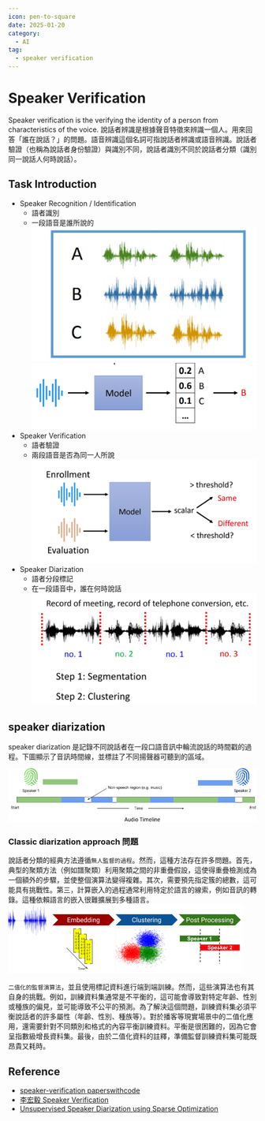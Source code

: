 ```yaml
---
icon: pen-to-square
date: 2025-01-20
category:
  - AI
tag:
  - speaker verification
---
```


# Speaker Verification

Speaker verification is the verifying the identity of a person from characteristics of the voice.
說話者辨識是根據聲音特徵來辨識一個人。用來回答「誰在說話？」的問題。語音辨識這個名詞可指說話者辨識或語音辨識。說話者驗證（也稱為說話者身份驗證）與識別不同，說話者識別不同於說話者分類（識別同一說話人 ​​ 何時說話）。

## Task Introduction

- Speaker Recognition / Identification
  - 語者識別
  - 一段語音是誰所說的
    ![speaker-verification-identification1](./images/speaker-verification-identification1.jpg)
    ![images/speaker-verification-identification2](./images/speaker-verification-identification2.jpg)
- Speaker Verification
  - 語者驗證
  - 兩段語音是否為同一人所說
    ![speaker-verification-verification](./images/speaker-verification-verification.jpg)
- Speaker Diarization
  - 語者分段標記
  - 在一段語音中，誰在何時說話
    ![speaker-verification-diarization](./images/speaker-verification-diarization.jpg)

## speaker diarization

speaker diarization 是記錄不同說話者在一段口語音訊中輪流說話的時間戳的過程。下圖顯示了音訊時間線，並標註了不同揚聲器可聽到的區域。

![speaker-diarization-Illustration](./images/speaker-diarization-Illustration.png)

### Classic diarization approach 問題

說話者分類的經典方法遵循`無人監督的過程`。然而，這種方法存在許多問題。首先，典型的聚類方法（例如譜聚類）利用聚類之間的非重疊假設，這使得重疊檢測成為一個額外的步驟，並使整個演算法變得複雜。其次，需要預先指定簇的總數，這可能具有挑戰性。第三，計算嵌入的過程通常利用特定於語言的線索，例如音訊的轉錄。這種依賴語言的嵌入很難擴展到多種語言。
![speaker-diarization-classic-diarization-approach](./images/speaker-diarization-classic-diarization-approach.png)

`二值化的監督演算法`，並且使用標記資料進行端到端訓練。然而，這些演算法也有其自身的挑戰。例如，訓練資料集通常是不平衡的，這可能會導致對特定年齡、性別或種族的偏見，並可能導致不公平的預測。為了解決這個問題，訓練資料集必須平衡說話者的許多屬性（年齡、性別、種族等）。對於播客等現實場景中的二值化應用，還需要針對不同類別和格式的內容平衡訓練資料。平衡是很困難的，因為它會呈指數級增長資料集。最後，由於二值化資料的註釋，準備監督訓練資料集可能既昂貴又耗時。

## Reference

- [speaker-verification paperswithcode](https://paperswithcode.com/task/speaker-verification)
- [李宏毅 Speaker Verification](<https://speech.ee.ntu.edu.tw/~tlkagk/courses/DLHLP20/Speaker%20(v3).pdf>)
- [Unsupervised Speaker Diarization using Sparse Optimization](https://research.atspotify.com/2022/09/unsupervised-speaker-diarization-using-sparse-optimization/)
